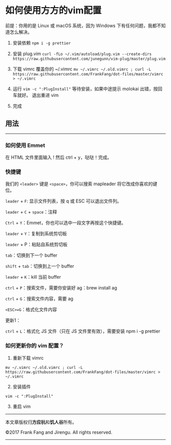 # 如何使用方方的vim配置 #

前提：你用的是 Linux 或 macOS 系统，因为 Windows 下有任何问题，我都不知道怎么解决。

1. 安装依赖
`npm i -g prettier`
2. 安装 plug.vim
`curl -fLo ~/.vim/autoload/plug.vim --create-dirs https://raw.githubusercontent.com/junegunn/vim-plug/master/plug.vim`
3. 下载 vimrc 覆盖你的 ~/.vimrc
`mv ~/.vimrc ~/.old.vimrc ; curl -L https://raw.githubusercontent.com/FrankFang/dot-files/master/vimrc > ~/.vimrc`
4. 运行 `vim -c ":PlugInstall"` 等待安装，如果中途提示 molokai 出错，按回车就好。
退出重进 vim

5. 完成

## 用法 ##
----
### 如何使用 Emmet ###
在 HTML 文件里面输入 ! 然后 ctrl + y，哒哒！完成。

### 快捷键 ###
我们的 `<leader>` 键是 `<space>`，你可以搜索 mapleader 将它改成你喜欢的键位。

`leader` + `F`: 显示文件列表，按 q 或 ESC 可以退出文件列。

`leader` + `C` + `space`：注释

`Ctrl` + `Y`：Emmet，你也可以选中一段文字再按这个快捷键。

`leader` + `Y`：复制到系统剪切板

`leader` + P：粘贴自系统剪切板

`tab`：切换到下一个 buffer

`shift` + `tab`：切换到上一个 buffer

`leader` + `K`：kill 当前 buffer

`ctrl` + `P`：搜索文件，需要你安装好 ag：brew install ag

`ctrl` + `G`：搜索文件内容，需要 ag

`<ESC>=G`：格式化文件内容

更新1：

`ctrl` + `L`：格式化 JS 文件（只在 JS 文件里有效），需要安装 npm i -g prettier

### 如何更新你的 vim 配置？ ###
1. 重新下载 vimrc 

`mv ~/.vimrc ~/.old.vimrc ; curl -L https://raw.githubusercontent.com/FrankFang/dot-files/master/vimrc > ~/.vimrc`

2. 安装插件

`vim -c ":PlugInstall"`

3. 重启 vim

----

本文章版权归**方应杭**和**饥人谷**所有。

©2017 Frank Fang and Jirengu. All rights reserved.

----